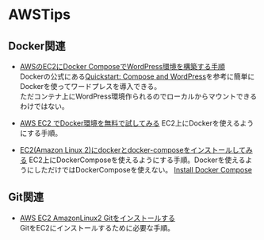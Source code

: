 # AWSTips

## Docker関連  
* [AWSのEC2にDocker ComposeでWordPress環境を構築する手順](https://qiita.com/reon777/items/05e7ad47ed75597470e8)  
  Dockerの公式にある[Quickstart: Compose and WordPress](https://docs.docker.com/compose/wordpress/)を参考に簡単にDockerを使ってワードプレスを導入できる。  
  ただコンテナ上にWordPress環境作られるのでローカルからマウントできるわけではない。
  
* [AWS EC2 でDocker環境を無料で試してみる](https://qiita.com/fkooo/items/bb921218313123c14358)
  EC2上にDockerを使えるようにする手順。  
  
* [EC2(Amazon Linux 2)にdockerとdocker-composeをインストールしてみる](https://qiita.com/nyamogera/items/3fe6985b45fbd5377184)
  EC2上にDockerComposeを使えるようにする手順。Dockerを使えるようにしただけではDockerComposeを使えない。
  [Install Docker Compose](https://docs.docker.com/compose/install/)
  
## Git関連  
* [AWS EC2 AmazonLinux2 Gitをインストールする](https://qiita.com/miriwo/items/8d5b35950232c1126d36)  
  GitをEC2にインストールするために必要な手順。
